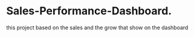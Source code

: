 # Sales-Performance-Dashboard.
this project based on the sales and the grow that show on the dashboard
